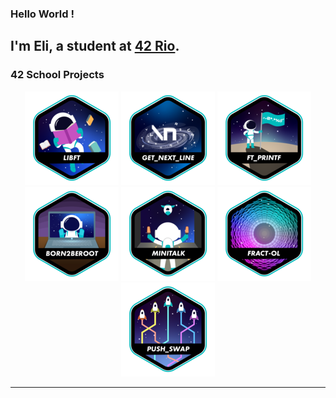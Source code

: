 ### Hello World !

I'm Eli, a student at [42 Rio](https://42.rio/).
---

### 42 School Projects
<div align="center">

<a href="">![42 Badge](https://github.com/elissandrovieira/HELLO/blob/main/42_badges/libfte.png)</a>
<a href="">![42 Badge](https://github.com/elissandrovieira/HELLO/blob/main/42_badges/get_next_linee.png)</a>
<a href="">![42 Badge](https://github.com/elissandrovieira/HELLO/blob/main/42_badges/ft_printfe.png)</a>
<a href="">![42 Badge](https://github.com/elissandrovieira/HELLO/blob/main/42_badges/born2beroote.png)</a>
<a href="">![42 Badge](https://github.com/elissandrovieira/HELLO/blob/main/42_badges/minitalke.png)</a>
<a href="">![42 Badge](https://github.com/elissandrovieira/HELLO/blob/main/42_badges/fract-ole.png)</a>
<a href="">![42 Badge](https://github.com/elissandrovieira/HELLO/blob/main/42_badges/push_swape.png)</a>

</div>

---
